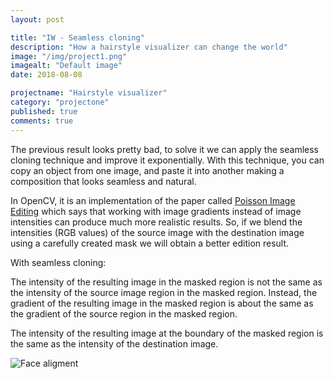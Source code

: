 ```yaml
---
layout: post

title: "IW - Seamless cloning"
description: "How a hairstyle visualizer can change the world"
image: "/img/project1.png"
imagealt: "Default image"
date: 2018-08-08

projectname: "Hairstyle visualizer"
category: "projectone"
published: true
comments: true
---
```


The previous result looks pretty bad, to solve it we can apply the seamless cloning technique and improve it exponentially. With this technique, you can copy an object from one image, and paste it into another making a composition that looks seamless and natural. 

In OpenCV, it is an implementation of the paper called [Poisson Image Editing](http://www.irisa.fr/vista/Papers/2003_siggraph_perez.pdf) which says that working with image gradients instead of image intensities can produce much more realistic results.  So, if we blend the intensities (RGB values) of the source image with the destination image using a carefully created mask we will obtain a better edition result.

With seamless cloning: 

The intensity of the resulting image in the masked region is not the same as the intensity of the source image region in the masked region. Instead, the gradient of the resulting image in the masked region is about the same as the gradient of the source region in the masked region.

The intensity of the resulting image at the boundary of the masked region is the same as the intensity of the destination image.  


![Face aligment](../../../../img-posts/hairstyle/iw-seamless-cloning.png)
